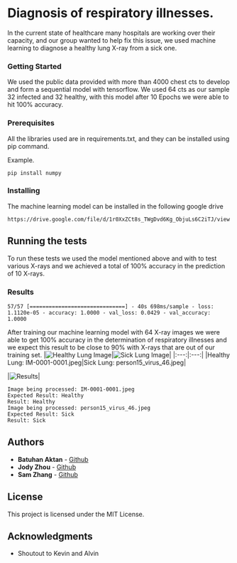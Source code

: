 # Diagnosis of respiratory illnesses.

In the current state of healthcare many hospitals are working over their capacity, and our group wanted to help fix this issue, we used machine learning to diagnose a healthy lung X-ray from a sick one.


### Getting Started

We used the public data provided with more than 4000 chest cts to develop and form a sequential model with tensorflow. We used 64 cts as our sample 32 infected and 32 healthy, with this model after 10 Epochs we were able to hit 100% accuracy.

### Prerequisites

All the libraries used are in requirements.txt, and they can be installed using pip command.

Example.
```
pip install numpy
```

### Installing

The machine learning model can be installed in the following google drive

```
https://drive.google.com/file/d/1r0XxZCt8s_TWgDvd6Kg_ObjuLs6C2iTJ/view
```

## Running the tests

To run these tests we used the model mentioned above and with to test various X-rays and we achieved a total of 100% accuracy in the prediction of 10 X-rays.

### Results

```
57/57 [==============================] - 40s 698ms/sample - loss: 1.1120e-05 - accuracy: 1.0000 - val_loss: 0.0429 - val_accuracy: 1.0000
```
After training our machine learning model with 64 X-ray images we were able to get 100% accuracy in the determination of respiratory illnesses and we expect this result to be close to 90% with X-rays that are out of our training set.
|![Healthy Lung Image](https://github.com/BatuhanAktan/executehacks/blob/main/TestImages/IM-0001-0001.jpeg?raw=true)|![Sick Lung Image](https://github.com/BatuhanAktan/executehacks/blob/main/TestImages/person15_virus_46.jpeg?raw=true)|
|:---:|:---:|
|Healthy Lung: IM-0001-0001.jpeg|Sick Lung: person15_virus_46.jpeg|

|![Results](https://github.com/BatuhanAktan/executehacks/blob/main/TestImages/Results/Results.png?raw=true)|

```
Image being processed: IM-0001-0001.jpeg
Expected Result: Healthy 
Result: Healthy
Image being processed: person15_virus_46.jpeg
Expected Result: Sick 
Result: Sick
```


## Authors

* **Batuhan Aktan** - [Github](https://github.com/BatuhanAktan)
* **Jody Zhou** - [Github](https://github.com/JodyZ0203)
* **Sam Zhang** - [Github](https://github.com/Dam-Sam)

## License

This project is licensed under the MIT License.

## Acknowledgments

* Shoutout to Kevin and Alvin

